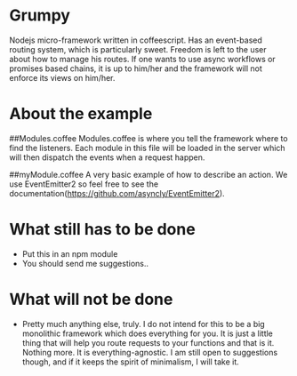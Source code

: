 Grumpy
======

Nodejs micro-framework written in coffeescript. Has an event-based routing system, which is particularly sweet. Freedom is left to the user about how to manage his routes. If one wants to use async workflows or promises based chains, it is up to him/her and the framework will not enforce its views on him/her.

About the example
=================

##Modules.coffee
Modules.coffee is where you tell the framework where to find the listeners. Each module in this file will be loaded in the server which will then dispatch the events when a request happen.

##myModule.coffee
A very basic example of how to describe an action. We use EventEmitter2 so feel free to see the documentation(https://github.com/asyncly/EventEmitter2). 


What still has to be done
=========================

* Put this in an npm module
* You should send me suggestions..

What will not be done
=====================

* Pretty much anything else, truly. I do not intend for this to be a big monolithic framework which does everything for you. It is just a little thing that will help you route requests to your functions and that is it. Nothing more. It is everything-agnostic. I am still open to suggestions though, and if it keeps the spirit of minimalism, I will take it.


